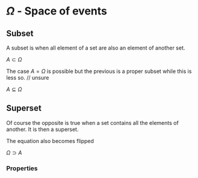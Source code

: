 # $\Omega$ - Space of events

## Subset 
A subset is when all element of a set are also an element of another set. 

$A\subset \Omega$

The case $A=\Omega$ is possible but the previous is a proper subset while this is less so. // unsure

$A\subseteq \Omega$

## Superset
Of course the opposite is true when a set contains all the elements of another. It is then a superset.

The equation also becomes flipped

$\Omega \supset A$


### Properties

